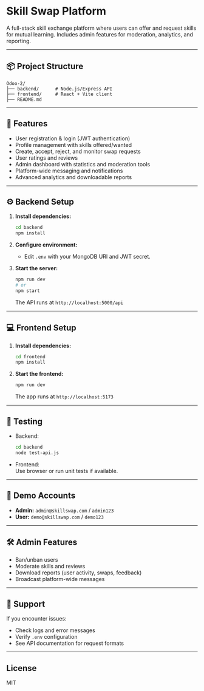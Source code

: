 # Skill Swap Platform

A full-stack skill exchange platform where users can offer and request skills for mutual learning. Includes admin features for moderation, analytics, and reporting.

---

## 📦 Project Structure

```
Odoo-2/
├── backend/      # Node.js/Express API
├── frontend/     # React + Vite client
├── README.md
```

---

## 🚀 Features

- User registration & login (JWT authentication)
- Profile management with skills offered/wanted
- Create, accept, reject, and monitor swap requests
- User ratings and reviews
- Admin dashboard with statistics and moderation tools
- Platform-wide messaging and notifications
- Advanced analytics and downloadable reports

---

## ⚙️ Backend Setup

1. **Install dependencies:**
   ```bash
   cd backend
   npm install
   ```

2. **Configure environment:**
   - Edit `.env` with your MongoDB URI and JWT secret.

3. **Start the server:**
   ```bash
   npm run dev
   # or
   npm start
   ```

   The API runs at `http://localhost:5000/api`

---

## 💻 Frontend Setup

1. **Install dependencies:**
   ```bash
   cd frontend
   npm install
   ```

2. **Start the frontend:**
   ```bash
   npm run dev
   ```

   The app runs at `http://localhost:5173`

---

## 🧪 Testing

- Backend:  
  ```bash
  cd backend
  node test-api.js
  ```
- Frontend:  
  Use browser or run unit tests if available.


---

## 👤 Demo Accounts

- **Admin:** `admin@skillswap.com` / `admin123`
- **User:** `demo@skillswap.com` / `demo123`

---

## 🛠️ Admin Features

- Ban/unban users
- Moderate skills and reviews
- Download reports (user activity, swaps, feedback)
- Broadcast platform-wide messages

---

## 🤝 Support

If you encounter issues:
- Check logs and error messages
- Verify `.env` configuration
- See API documentation for request formats

---

## License

MIT
